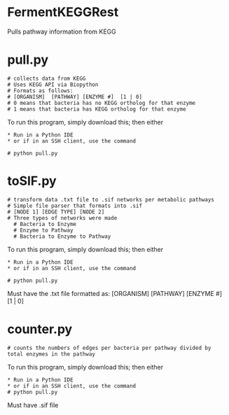 # FermentKEGGRest
Pulls pathway information from KEGG

# pull.py 
    # collects data from KEGG
    # Uses KEGG API via Biopython
    # Formats as follows:
    # [ORGANISM]  [PATHWAY] [ENZYME #]  [1 | 0]
    # 0 means that bacteria has no KEGG ortholog for that enzyme
    # 1 means that bacteria has KEGG ortholog for that enzyme
To run this program, simply download this; then either
    
    * Run in a Python IDE
    * or if in an SSH client, use the command

    # python pull.py

# toSIF.py 
    # transform data .txt file to .sif networks per metabolic pathways
    # Simple file parser that formats into .sif
    # [NODE 1] [EDGE TYPE] [NODE 2]
    # Three types of networks were made
      # Bacteria to Enzyme
      # Enzyme to Pathway
      # Bacteria to Enzyme to Pathway
To run this program, simply download this; then either
    
    * Run in a Python IDE
    * or if in an SSH client, use the command
    
    # python pull.py

Must have the .txt file formatted as:
[ORGANISM]  [PATHWAY] [ENZYME #]  [1 | 0]
  
# counter.py 
    # counts the numbers of edges per bacteria per pathway divided by total enzymes in the pathway
To run this program, simply download this; then either
    
    * Run in a Python IDE
    * or if in an SSH client, use the command
    # python pull.py
Must have .sif file
